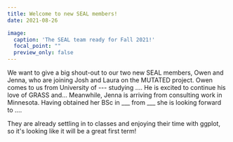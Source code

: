 ```yaml
---
title: Welcome to new SEAL members!
date: 2021-08-26

image:
  caption: 'The SEAL team ready for Fall 2021!'
  focal_point: ""
  preview_only: false
---
```


We want to give a big shout-out to our two new SEAL members, Owen and Jenna, who are joining Josh and Laura on the MUTATED project. Owen comes to us from University of --- studying .... He is excited to continue his love of GRASS and... Meanwhile, Jenna is arriving from consulting work in Minnesota. Having obtained her BSc in ___ from ___ she is looking forward to ....

They are already settling in to classes and enjoying their time with ggplot, so it's looking like it will be a great first term!
